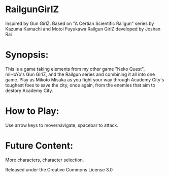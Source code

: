 # RailgunGirlZ
Inspired by Gun GirlZ. Based on "A Certian Scientific Railgun" series by Kazuma Kamachi and Motoi Fuyukawa
Railgun GirlZ developed by Joshan Rai

# Synopsis: 
This is a game taking elements from my other game "Neko Quest", miHoYo's Gun GirlZ, and the Railgun series and combining it all into one game.
Play as Mikoto Misaka as you fight your way through Academy City's toughest foes to save the city, once again, from the enemies that aim to destory Academy City.

# How to Play: 
Use arrow keys to move/navigate, spacebar to attack.

# Future Content: 
More characters, character selection.

Released under the Creative Commons License 3.0
